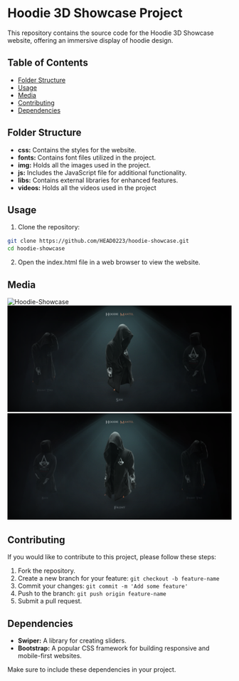 # Hoodie 3D Showcase Project

This repository contains the source code for the Hoodie 3D Showcase website, offering an immersive display of hoodie design.

## Table of Contents

-  [Folder Structure](#folder-structure)
-  [Usage](#usage)
-  [Media](#Media)
-  [Contributing](#contributing)
-  [Dependencies](#dependencies)

## Folder Structure

-  **css:** Contains the styles for the website.
-  **fonts:** Contains font files utilized in the project.
-  **img:** Holds all the images used in the project.
-  **js:** Includes the JavaScript file for additional functionality.
-  **libs:** Contains external libraries for enhanced features.
-  **videos:** Holds all the videos used in the project

## Usage

1. Clone the repository:

```bash
git clone https://github.com/HEAD0223/hoodie-showcase.git
cd hoodie-showcase
```

2. Open the index.html file in a web browser to view the website.

## Media

![Hoodie-Showcase](./img/Hoodie-Showcase.gif)
![hoodie-showcase_1](./img/hoodie-showcase_1.png)
![hoodie-showcase_2](./img/hoodie-showcase_2.png)

## Contributing

If you would like to contribute to this project, please follow these steps:

1. Fork the repository.
2. Create a new branch for your feature: `git checkout -b feature-name`
3. Commit your changes: `git commit -m 'Add some feature'`
4. Push to the branch: `git push origin feature-name`
5. Submit a pull request.

## Dependencies

-  **Swiper:** A library for creating sliders.
-  **Bootstrap:** A popular CSS framework for building responsive and mobile-first websites.

Make sure to include these dependencies in your project.
